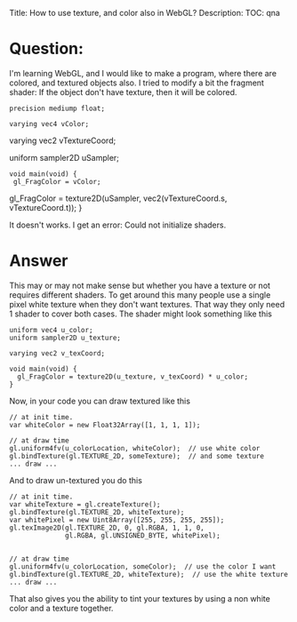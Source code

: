 Title: How to use texture, and color also in WebGL?
Description:
TOC: qna

# Question:

I'm learning WebGL, and I would like to make a program, where there are colored, and textured objects also. I tried to modify a bit the fragment shader: If the object don't have texture, then it will be colored.

    precision mediump float;

    varying vec4 vColor;
 varying vec2 vTextureCoord;
 
 uniform sampler2D uSampler;

    void main(void) {
     gl_FragColor = vColor;
  gl_FragColor = texture2D(uSampler, vec2(vTextureCoord.s, vTextureCoord.t));
    }

It doesn't works. I get an error: Could not initialize shaders.

# Answer

This may or may not make sense but whether you have a texture or not requires different shaders. To get around this many people use a single pixel white texture when they don't want textures. That way they only need 1 shader to cover both cases. The shader might look something like this

    uniform vec4 u_color;
    uniform sampler2D u_texture;

    varying vec2 v_texCoord;

    void main(void) {
      gl_FragColor = texture2D(u_texture, v_texCoord) * u_color;
    }

Now, in your code you can draw textured like this

    // at init time.
    var whiteColor = new Float32Array([1, 1, 1, 1]);

    // at draw time
    gl.uniform4fv(u_colorLocation, whiteColor);  // use white color
    gl.bindTexture(gl.TEXTURE_2D, someTexture);  // and some texture
    ... draw ...

And to draw un-textured you do this

    // at init time.
    var whiteTexture = gl.createTexture();
    gl.bindTexture(gl.TEXTURE_2D, whiteTexture);
    var whitePixel = new Uint8Array([255, 255, 255, 255]);
    gl.texImage2D(gl.TEXTURE_2D, 0, gl.RGBA, 1, 1, 0, 
                  gl.RGBA, gl.UNSIGNED_BYTE, whitePixel);
 

    // at draw time
    gl.uniform4fv(u_colorLocation, someColor);  // use the color I want
    gl.bindTexture(gl.TEXTURE_2D, whiteTexture);  // use the white texture
    ... draw ...

That also gives you the ability to tint your textures by using a non white color and a texture together.
